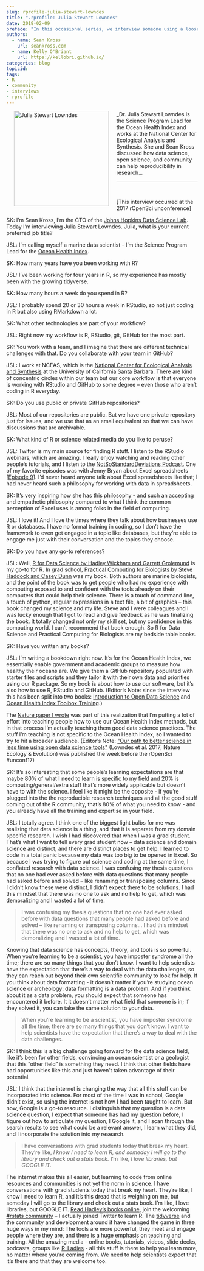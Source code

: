 ```yaml
---
slug: rprofile-julia-stewart-lowndes
title: ".rprofile: Julia Stewart Lowndes"
date: 2018-02-09
preface: "In this occasional series, we interview someone using a loosely defined set of interview questions for the purpose of demystifying the creative and development processes of R community members. This interview was conducted by Sean Kross and prepared by Kelly O'Briant as part of an rOpenSci unconf17 project."
authors:
  - name: Sean Kross
    url: seankross.com
  - name: Kelly O'Briant
    url: https://kellobri.github.io/
categories: blog
topicid:
tags:
- R
- community
- interviews
- rprofile
---
```


<img src="/img/blog-images/2018-02-09-rprofile-julia-stewart-lowndes/lowndes_profile.jpg" alt="Julia Stewart Lowndes" style="margin: 0px 20px; width: 250px;" align="left">
_Dr. Julia Stewart Lowndes is the Science Program Lead for the Ocean Health Index and works at the National Center for Ecological Analysis and Synthesis. She and Sean Kross discussed how data science, open science, and community can help reproducibility in research._

---

<br>

[This interview occurred at the 2017 rOpenSci unconference]

SK: I’m Sean Kross, I’m the CTO of the [Johns Hopkins Data Science Lab](http://jhudatascience.org/). Today I’m interviewing Julia Stewart Lowndes. Julia, what is your current preferred job title?

JSL: I’m calling myself a marine data scientist - I’m the Science Program Lead for the [Ocean Health Index](http://www.oceanhealthindex.org/).

SK: How many years have you been working with R?

JSL: I’ve been working for four years in R, so my experience has mostly been with the growing tidyverse.

SK: How many hours a week do you spend in R?

JSL: I probably spend 20 or 30 hours a week in RStudio, so not just coding in R but also using RMarkdown a lot.

SK: What other technologies are part of your workflow?

JSL: Right now my workflow is R, RStudio, git, GitHub for the most part.

SK: You work with a team, and I imagine that there are different technical challenges with that. Do you collaborate with your team in GitHub?

JSL: I work at NCEAS, which is the [National Center for Ecological Analysis and Synthesis](https://www.nceas.ucsb.edu/) at the University of California Santa Barbara. There are kind of concentric circles within our team but our core workflow is that everyone is working with RStudio and GitHub to some degree – even those who aren’t coding in R everyday.

SK: Do you use public or private GitHub repositories?

JSL: Most of our repositories are public. But we have one private repository just for Issues, and we use that as an email equivalent so that we can have discussions that are archivable.

SK: What kind of R or science related media do you like to peruse?

JSL: Twitter is my main source for finding R stuff. I listen to the RStudio webinars, which are amazing. I really enjoy watching and reading other people’s tutorials, and I listen to the [NotSoStandardDeviations Podcast](http://nssdeviations.com/). One of my favorite episodes was with Jenny Bryan about Excel spreadsheets [[Episode 9](http://nssdeviations.com/episode-9-spreadsheet-drama)]. I’d never heard anyone talk about Excel spreadsheets like that; I had never heard such a philosophy for working with data in spreadsheets.

SK: It’s very inspiring how she has this philosophy - and such an accepting and empathetic philosophy compared to what I think the common perception of Excel uses is among folks in the field of computing.

JSL: I love it! And I love the times where they talk about how businesses use R or databases. I have no formal training in coding, so I don’t have the framework to even get engaged in a topic like databases, but they’re able to engage me just with their conversation and the topics they choose.

SK: Do you have any go-to references?

JSL: Well, [R for Data Science by Hadley Wickham and Garrett Grolemund](http://r4ds.had.co.nz/) is my go-to for R. In grad school, [Practical Computing for Biologists by Steve Haddock and Casey Dunn](http://practicalcomputing.org/) was my book. Both authors are marine biologists, and the point of the book was to get people who had no experience with computing exposed to and confident with the tools already on their computers that could help their science. There is a touch of command line, a touch of python, regular expressions in a text file, a bit of graphics – this book changed my science and my life. Steve and I were colleagues and I was lucky enough that I got to read and give feedback as he was finalizing the book. It totally changed not only my skill set, but my confidence in this computing world. I can’t recommend that book enough. So R for Data Science and Practical Computing for Biologists are my bedside table books.

SK: Have you written any books?

JSL: I’m writing a bookdown right now. It’s for the Ocean Health Index, we essentially enable government and academic groups to measure how healthy their oceans are. We give them a GitHub repository populated with starter files and scripts and they tailor it with their own data and priorities using our R package. So my book is about how to use our software, but it’s also how to use R, RStudio and GitHub. (Editor’s Note: since the interview this has been split into two books: [Introduction to Open Data Science](http://ohi-science.org/data-science-training/) and [Ocean Health Index Toolbox Training](http://ohi-science.org/toolbox-training/).)

The [Nature paper I wrote](https://www.nature.com/articles/s41559-017-0160) was part of this realization that I’m putting a lot of effort into teaching people how to use our Ocean Health Index methods, but in that process I’m actually teaching them good data science practices. The stuff I’m teaching is not specific to the Ocean Health Index, so I wanted to try to hit a broader audience. (Editor’s Note: ["Our path to better science in less time using open data science tools"](https://www.nature.com/articles/s41559-017-0160) (Lowndes et al. 2017; Nature Ecology & Evolution) was published the week before the rOpenSci #unconf17)

SK: It’s so interesting that some people’s learning expectations are that maybe 80% of what I need to learn is specific to my field and 20% is computing/general/extra stuff that’s more widely applicable but doesn’t have to with the science. I feel like it might be the opposite - if you’re plugged into the the reproducible research techniques and all the good stuff coming out of the R community, that’s 80% of what you need to know - and you already have all the training and expertise in your field.

JSL: I totally agree. I think one of the biggest light bulbs for me was realizing that data science is a thing, and that it is separate from my domain specific research. I wish I had discovered that when I was a grad student. That’s what I want to tell every grad student now – data science and domain science are distinct, and there are distinct places to get help. I learned to code in a total panic because my data was too big to be opened in Excel. So because I was trying to figure out science and coding at the same time, I conflated research with data science. I was confusing my thesis questions that no one had ever asked before with data questions that many people had asked before and solved – like renaming or transposing columns. Since I didn’t know these were distinct, I didn’t expect there to be solutions. I had this mindset that there was no one to ask and no help to get, which was demoralizing and I wasted a lot of time.

> I was confusing my thesis questions that no one had ever asked before with data questions that many people had asked before and solved – like renaming or transposing columns... I had this mindset that there was no one to ask and no help to get, which was demoralizing and I wasted a lot of time.

Knowing that data science has concepts, theory, and tools is so powerful. When you’re learning to be a scientist, you have imposter syndrome all the time; there are so many things that you don’t know. I want to help scientists have the expectation that there’s a way to deal with the data challenges, so they can reach out beyond their own scientific community to look for help. If you think about data formatting - it doesn’t matter if you’re studying ocean science or archeology: data formatting is a data problem. And if you think about it as a data problem, you should expect that someone has encountered it before. It it doesn’t matter what field that someone is in; if they solved it, you can take the same solution to your data.

> When you’re learning to be a scientist, you have imposter syndrome all the time; there are so many things that you don’t know. I want to help scientists have the expectation that there’s a way to deal with the data challenges.

SK: I think this is a big challenge going forward for the data science field, like it’s been for other fields, convincing an ocean scientist or a geologist that this “other field” is something they need. I think that other fields have had opportunities like this and just haven’t taken advantage of their potential.

JSL: I think that the internet is changing the way that all this stuff can be incorporated into science. For most of the time I was in school, Google didn’t exist, so using the internet is not how I had been taught to learn. But now, Google is a go-to resource. I distinguish that my question is a data science question, I expect that someone has had my question before, I figure out how to articulate my question, I Google it, and I scan through the search results to see what could be a relevant answer, I learn what they did, and I incorporate the solution into my research.

> I have conversations with grad students today that break my heart. They’re like, _I know I need to learn R, and someday I will go to the library and check out a stats book._ I’m like, _I love libraries, but GOOGLE IT._

The internet makes this all easier, but learning to code from online resources and communities  is not yet the norm in science. I have conversations with grad students today that break my heart. They’re like, I know I need to learn R, and it’s this dread that is weighing on me, but someday I will go to the library and check out a stats book. I’m like, I love libraries, but GOOGLE IT. [Read Hadley’s books online](http://hadley.nz/), join the welcoming [#rstats community](https://twitter.com/hashtag/rstats) – I actually joined Twitter to learn R. The [tidyverse](https://www.tidyverse.org/) and the community and development around it have changed the game in three huge ways in my mind: The tools are more powerful, they meet and engage people where they are, and there is a huge emphasis on teaching and training. All the amazing media - online books, tutorials, videos, slide decks, podcasts, groups like [R-Ladies](https://rladies.org/) - all this stuff is there to help you learn more, no matter where you’re coming from. We need to help scientists expect that it’s there and that they are welcome too.
